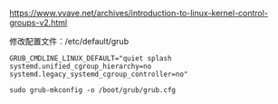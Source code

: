 
https://www.vvave.net/archives/introduction-to-linux-kernel-control-groups-v2.html


修改配置文件：/etc/default/grub

```shell
GRUB_CMDLINE_LINUX_DEFAULT="quiet splash systemd.unified_cgroup_hierarchy=no systemd.legacy_systemd_cgroup_controller=no"
```


```
sudo grub-mkconfig -o /boot/grub/grub.cfg
```
